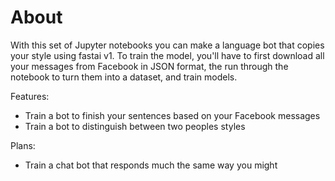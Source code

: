 # About

With this set of Jupyter notebooks you can make a language bot that copies
your style using fastai v1.  To train the model, you'll have to first
download all your messages from Facebook in JSON format, the run through
the notebook to turn them into a dataset, and train models.

Features: 
+ Train a bot to finish your sentences based on your Facebook messages
+ Train a bot to distinguish between two peoples styles

Plans:
+ Train a chat bot that responds much the same way you might

